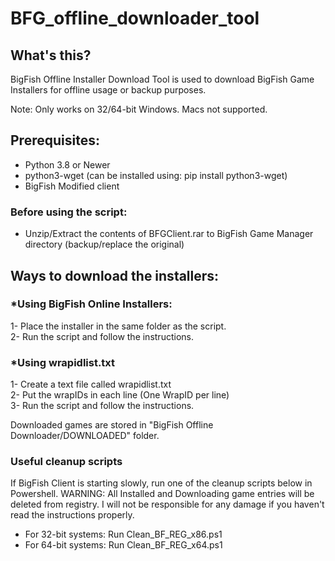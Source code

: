 # BFG_offline_downloader_tool

## What's this?

BigFish Offline Installer Download Tool is used to download BigFish Game Installers for offline usage or backup purposes.

Note: Only works on 32/64-bit Windows. Macs not supported.

## Prerequisites:

- Python 3.8 or Newer <br>
- python3-wget (can be installed using: pip install python3-wget) <br>
- BigFish Modified client <br>

### Before using the script:

* Unzip/Extract the contents of BFGClient.rar to BigFish Game Manager directory (backup/replace the original)

## Ways to download the installers:

### *Using BigFish Online Installers:

1- Place the installer in the same folder as the script. <br>
2- Run the script and follow the instructions.

### *Using wrapidlist.txt

1- Create a text file called wrapidlist.txt <br>
2- Put the wrapIDs in each line (One WrapID per line) <br>
3- Run the script and follow the instructions. <br>


Downloaded games are stored in "BigFish Offline Downloader/DOWNLOADED" folder.

### Useful cleanup scripts

If BigFish Client is starting slowly, run one of the cleanup scripts below in Powershell. WARNING: All Installed and Downloading game entries will be deleted from registry. I will not be responsible for any damage if you haven't read the instructions properly.

* For 32-bit systems: Run Clean_BF_REG_x86.ps1
* For 64-bit systems: Run Clean_BF_REG_x64.ps1
